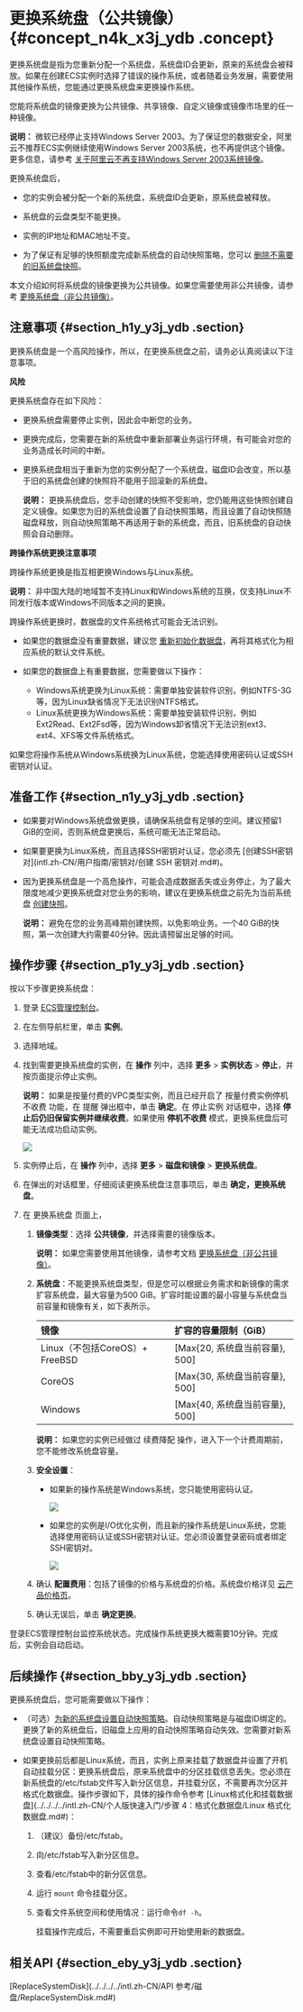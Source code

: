 # 更换系统盘（公共镜像） {#concept_n4k_x3j_ydb .concept}

更换系统盘是指为您重新分配一个系统盘，系统盘ID会更新，原来的系统盘会被释放。如果在创建ECS实例时选择了错误的操作系统，或者随着业务发展，需要使用其他操作系统，您能通过更换系统盘来更换操作系统。

您能将系统盘的镜像更换为公共镜像、共享镜像、自定义镜像或镜像市场里的任一种镜像。

**说明：** 微软已经停止支持Windows Server 2003。为了保证您的数据安全，阿里云不推荐ECS实例继续使用Windows Server 2003系统，也不再提供这个镜像。更多信息，请参考 [关于阿里云不再支持Windows Server 2003系统镜像](https://www.alibabacloud.com/help/faq-detail/59513.htm)。

更换系统盘后，

-   您的实例会被分配一个新的系统盘，系统盘ID会更新，原系统盘被释放。

-   系统盘的云盘类型不能更换。

-   实例的IP地址和MAC地址不变。

-   为了保证有足够的快照额度完成新系统盘的自动快照策略，您可以 [删除不需要的旧系统盘快照](intl.zh-CN/用户指南/快照/删除快照和自动快照策略.md#)。


本文介绍如何将系统盘的镜像更换为公共镜像。如果您需要使用非公共镜像，请参考 [更换系统盘（非公共镜像）](intl.zh-CN/用户指南/云盘/更换系统盘（非公共镜像）.md#)。

## 注意事项 {#section_h1y_y3j_ydb .section}

更换系统盘是一个高风险操作，所以，在更换系统盘之前，请务必认真阅读以下注意事项。

**风险**

更换系统盘存在如下风险：

-   更换系统盘需要停止实例，因此会中断您的业务。

-   更换完成后，您需要在新的系统盘中重新部署业务运行环境，有可能会对您的业务造成长时间的中断。

-   更换系统盘相当于重新为您的实例分配了一个系统盘，磁盘ID会改变，所以基于旧的系统盘创建的快照将不能用于回滚新的系统盘。

    **说明：** 更换系统盘后，您手动创建的快照不受影响，您仍能用这些快照创建自定义镜像。如果您为旧的系统盘设置了自动快照策略，而且设置了自动快照随磁盘释放，则自动快照策略不再适用于新的系统盘，而且，旧系统盘的自动快照会自动删除。


**跨操作系统更换注意事项**

跨操作系统更换是指互相更换Windows与Linux系统。

**说明：** 非中国大陆的地域暂不支持Linux和Windows系统的互换，仅支持Linux不同发行版本或Windows不同版本之间的更换。

跨操作系统更换时，数据盘的文件系统格式可能会无法识别。

-   如果您的数据盘没有重要数据，建议您 [重新初始化数据盘](intl.zh-CN/用户指南/云盘/重新初始化云盘.md#)，再将其格式化为相应系统的默认文件系统。

-   如果您的数据盘上有重要数据，您需要做以下操作：

    -   Windows系统更换为Linux系统：需要单独安装软件识别，例如NTFS-3G等，因为Linux缺省情况下无法识别NTFS格式。
    -   Linux系统更换为Windows系统：需要单独安装软件识别，例如Ext2Read、Ext2Fsd等，因为Windows卸省情况下无法识别ext3、ext4、XFS等文件系统格式。

如果您将操作系统从Windows系统换为Linux系统，您能选择使用密码认证或SSH密钥对认证。

## 准备工作 {#section_n1y_y3j_ydb .section}

-   如果要对Windows系统盘做更换，请确保系统盘有足够的空间。建议预留1 GiB的空间，否则系统盘更换后，系统可能无法正常启动。

-   如果要更换为Linux系统，而且选择SSH密钥对认证，您必须先 [创建SSH密钥对](intl.zh-CN/用户指南/密钥对/创建 SSH 密钥对.md#)。

-   因为更换系统盘是一个高危操作，可能会造成数据丢失或业务停止，为了最大限度地减少更换系统盘对您业务的影响，建议在更换系统盘之前先为当前系统盘 [创建快照](intl.zh-CN/用户指南/快照/创建快照.md#)。

    **说明：** 避免在您的业务高峰期创建快照，以免影响业务。一个40 GiB的快照，第一次创建大约需要40分钟。因此请预留出足够的时间。


## 操作步骤 {#section_p1y_y3j_ydb .section}

按以下步骤更换系统盘：

1.  登录 [ECS管理控制台](https://ecs.console.aliyun.com/#/home)。
2.  在左侧导航栏里，单击 **实例**。
3.  选择地域。
4.  找到需要更换系统盘的实例，在 **操作** 列中，选择 **更多** \> **实例状态** \> **停止**，并按页面提示停止实例。

    **说明：** 如果是按量付费的VPC类型实例，而且已经开启了 按量付费实例停机不收费 功能，在 提醒 弹出框中，单击 **确定**。在 停止实例 对话框中，选择 **停止后仍旧保留实例并继续收费**。如果使用 **停机不收费** 模式，更换系统盘后可能无法成功启动实例。

    ![](http://static-aliyun-doc.oss-cn-hangzhou.aliyuncs.com/assets/img/9676/15416591755328_zh-CN.png)

5.  实例停止后，在 **操作** 列中，选择 **更多** \> **磁盘和镜像** \> **更换系统盘**。
6.  在弹出的对话框里，仔细阅读更换系统盘注意事项后，单击 **确定，更换系统盘**。
7.  在 更换系统盘 页面上，
    1.  **镜像类型**：选择 **公共镜像**，并选择需要的镜像版本。

        **说明：** 如果您需要使用其他镜像，请参考文档 [更换系统盘（非公共镜像）](intl.zh-CN/用户指南/云盘/更换系统盘（非公共镜像）.md#)。

    2.  **系统盘**：不能更换系统盘类型，但是您可以根据业务需求和新镜像的需求扩容系统盘，最大容量为500 GiB。扩容时能设置的最小容量与系统盘当前容量和镜像有关，如下表所示。

        |镜像|扩容的容量限制（GiB）|
        |:-|:-----------|
        |Linux（不包括CoreOS）+ FreeBSD|\[Max\{20, 系统盘当前容量\}, 500\]|
        |CoreOS|\[Max\{30, 系统盘当前容量\}, 500\]|
        |Windows|\[Max\{40, 系统盘当前容量\}, 500\]|

        **说明：** 如果您的实例已经做过 续费降配 操作，进入下一个计费周期前，您不能修改系统盘容量。

    3.  **安全设置**：
        -   如果新的操作系统是Windows系统，您只能使用密码认证。

            ![](http://static-aliyun-doc.oss-cn-hangzhou.aliyuncs.com/assets/img/9682/15416591755517_zh-CN.png)

        -   如果您的实例是I/O优化实例，而且新的操作系统是Linux系统，您能选择使用密码认证或SSH密钥对认证。您必须设置登录密码或者绑定SSH密钥对。

            ![](http://static-aliyun-doc.oss-cn-hangzhou.aliyuncs.com/assets/img/9682/15416591755518_zh-CN.png)

    4.  确认 **配置费用**：包括了镜像的价格与系统盘的价格。系统盘价格详见 [云产品价格页](https://www.alibabacloud.com/product/ecs#pricing)。
    5.  确认无误后，单击 **确定更换**。

登录ECS管理控制台监控系统状态。完成操作系统更换大概需要10分钟。完成后，实例会自动启动。

## 后续操作 {#section_bby_y3j_ydb .section}

更换系统盘后，您可能需要做以下操作：

-   （可选）[为新的系统盘设置自动快照策略](intl.zh-CN/用户指南/快照/为磁盘设置自动快照策略.md#)。自动快照策略是与磁盘ID绑定的。更换了新的系统盘后，旧磁盘上应用的自动快照策略自动失效。您需要对新系统盘设置自动快照策略。

-   如果更换前后都是Linux系统，而且，实例上原来挂载了数据盘并设置了开机自动挂载分区：更换系统盘后，原来系统盘中的分区挂载信息丢失。您必须在新系统盘的/etc/fstab文件写入新分区信息，并挂载分区，不需要再次分区并格式化数据盘。操作步骤如下，具体的操作命令参考 [Linux格式化和挂载数据盘](../../../../intl.zh-CN/个人版快速入门/步骤 4：格式化数据盘/Linux 格式化数据盘.md#)：

    1.  （建议）备份/etc/fstab。
    2.  向/etc/fstab写入新分区信息。
    3.  查看/etc/fstab中的新分区信息。
    4.  运行 `mount` 命令挂载分区。
    5.  查看文件系统空间和使用情况：运行命令`df -h`。

        挂载操作完成后，不需要重启实例即可开始使用新的数据盘。


## 相关API {#section_eby_y3j_ydb .section}

[ReplaceSystemDisk](../../../../intl.zh-CN/API 参考/磁盘/ReplaceSystemDisk.md#)

